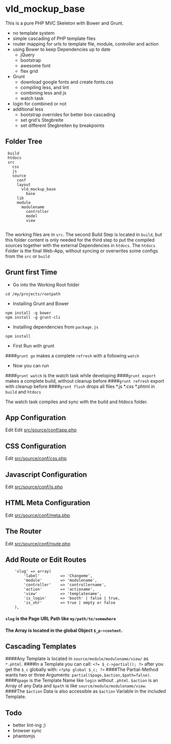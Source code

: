 
vld_mockup_base
==============================================

This is a pure PHP MVC Skeleton with Bower and Grunt.

- no template system
- simple cascading of PHP template files
- router mapping for urls to template file, module, controller and action
- using Bower to keep Dependencies up to date
  - jQuery
  - bootstrap
  - awesome font
  - flex grid
- Grunt
  - download google fonts and create fonts.css
  - compiling less, and lint
  - combining less and js
  - watch task
- login for combined or not
- additional less
  - bootstrap overrides for better box cascading
  - set grid's Stegbreite
  - set different Stegbreiten by breakpoints

## Folder Tree
```
 build
 htdocs
 src
   css
   js
   source
     conf
     layout
       vld_mockup_base
         base
     lib
     module
       modulename
         controller
         model
         view
   
```

The working files are in ```src```. The second Build Step is located in ```build```, but this folder content is only needed for the third step to put the compiled sources together with the external Dependencies in ```htdocs```.
The ```htdocs``` Folder is the final Web-App, without syncing or overwrites some configs from the ```src``` or ```build```



## Grunt first Time

- Go into the Working Root folder

```cd /my/projects/rootpath```

- Installing Grunt and Bower
```
npm install -g bower
npm install -g grunt-cli
```

- Installing dependencies from ```package.js```
```
npm install
```

- First Run with grunt

####```grunt go``` makes a complete ```refresh``` with a following ```watch```

- Now you can run

####```grunt watch``` is the watch task while developing
####```grunt export``` makes a complete build, without cleanup before
####```grunt refresh``` export with cleanup before
####```grunt flush``` drops all files *.js *.css *.phtml in ```build``` and ```htdocs```


The watch task compiles and sync with the build and htdocs folder.


## App Configuration

Edit Edit [src/source/conf/app.php](https://github.com/seekwhencer/Mockup-base/blob/master/src/source/conf/app.php "src/source/conf/app.php")

## CSS Configuration

Edit [src/source/conf/css.php](https://github.com/seekwhencer/Mockup-base/blob/master/src/source/conf/css.php "src/source/conf/css.php")

## Javascript Configuration

Edit [src/source/conf/js.php](https://github.com/seekwhencer/Mockup-base/blob/master/src/source/conf/js.php "src/source/conf/js.php")

## HTML Meta Configuration

Edit [src/source/conf/meta.php](https://github.com/seekwhencer/Mockup-base/blob/master/src/source/conf/meta.php "src/source/conf/meta.php")

## The Router

Edit [src/source/conf/route.php](https://github.com/seekwhencer/Mockup-base/blob/master/src/source/conf/route.php "src/source/conf/route.php") 

## Add Route or Edit Routes

```
    'slug' => array(
        'label'         => 'Changeme',
        'module'        => 'modulename',
        'controller'    => 'controllername',
        'action'        => 'actioname',
        'view'          => 'templatename',
        'is_login'      => 'booth' | false | true,
        'is_xhr'        => true | empty or false
    ),
````

#### ```slug``` is the Page URL Path like ```my/path/to/somewhere```
#### The Array is located in the global Object ```$_p->content```.

## Cascading Templates

####Any Template is located in ```source/module/modulename/view/``` as ```*.phtml```.
####In a Template you can call: ``` <?= $_c->partial(); ?> ``` after you get the ```$_c``` globally with: ```<?php global $_c; ?>```
####The Partial-Method wants two or three Arguments: ``` partial($page,$action,$path=false) ```.
####```$page``` is the Template Name like ```login``` without ```.phtml```. ```$action``` is an Array of any Data and ```$path``` is like ```source/module/modulename/view```.
####The ```$action``` Data is also accessible as ```$action``` Variable in the included Template.

## Todo

- better lint-ing ;)
- browser sync
- phantomjs

